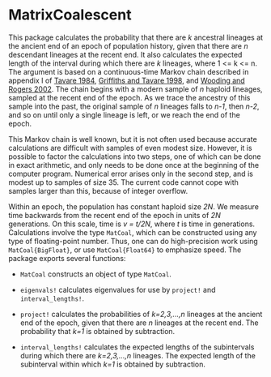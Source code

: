 # MatrixCoalescent

This package calculates the probability that there are *k* ancestral
lineages at the ancient end of an epoch of population history, given
that there are *n* descendant lineages at the recent end. It also
calculates the expected length of the interval during which there are
*k* lineages, where 1 <= k <= n. The argument is based on a
continuous-time Markov chain described in appendix I of
[Tavare 1984](http://www.damtp.cam.ac.uk/user/st321/CV_&_Publications_files/STpapers-pdf/T84a.pdf),
[Griffiths and Tavare 1998](https://www.tandfonline.com/doi/abs/10.1080/15326349808807471),
and
[Wooding and Rogers 2002](https://www.genetics.org/content/161/4/1641.short).
The chain begins with a modern sample of *n* haploid lineages, sampled
at the recent end of the epoch. As we trace the ancestry of this
sample into the past, the original sample of *n* lineages falls to
*n-1*, then *n-2*, and so on until only a single lineage is left, or
we reach the end of the epoch.

This Markov chain is well known, but it is not often used because
accurate calculations are difficult with samples of even modest size.
However, it is possible to factor the calculations into two steps, one
of which can be done in exact arithmetic, and only needs to be done
once at the beginning of the computer program. Numerical error arises
only in the second step, and is modest up to samples of size 35. 
The current code cannot cope with samples larger than this, because of
integer overflow.

Within an epoch, the population has constant haploid size *2N*.  We
measure time backwards from the recent end of the epoch in units of
*2N* generations. On this scale, time is *v = t/2N*, where *t* is time
in generations. Calculations involve the type `MatCoal`, which can be
constructed using any type of floating-point number. Thus, one can do
high-precision work using `MatCoal{BigFloat}`, or use
`MatCoal{Float64}` to emphasize speed.  The package exports several
functions:

* `MatCoal` constructs an object of type `MatCoal`.

* `eigenvals!` calculates eigenvalues for use by `project!` and
`interval_lengths!`.

* `project!` calculates the probabilities of *k=2,3,...,n* lineages at
  the ancient end of the epoch, given that there are *n* lineages at
  the recent end. The probability that *k=1* is obtained by
  subtraction.

* `interval_lengths!` calculates the expected lengths of the
  subintervals during which there are *k=2,3,...,n* lineages. The
  expected length of the subinterval within which *k=1* is obtained by
  subtraction.

